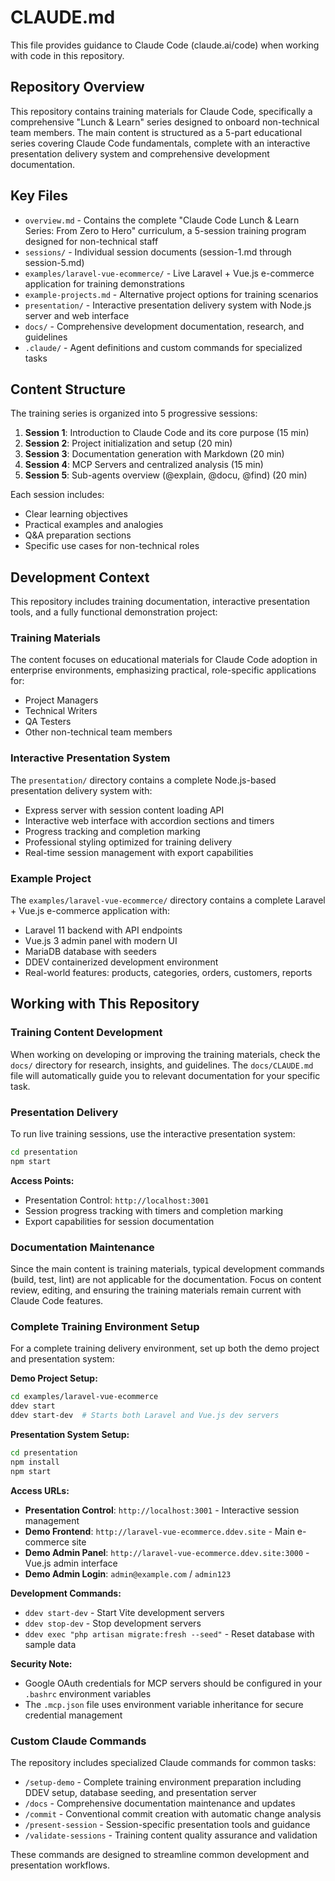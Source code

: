 # CLAUDE.md

This file provides guidance to Claude Code (claude.ai/code) when working with code in this repository.

## Repository Overview

This repository contains training materials for Claude Code, specifically a comprehensive "Lunch & Learn" series designed to onboard non-technical team members. The main content is structured as a 5-part educational series covering Claude Code fundamentals, complete with an interactive presentation delivery system and comprehensive development documentation.

## Key Files

- `overview.md` - Contains the complete "Claude Code Lunch & Learn Series: From Zero to Hero" curriculum, a 5-session training program designed for non-technical staff
- `sessions/` - Individual session documents (session-1.md through session-5.md)
- `examples/laravel-vue-ecommerce/` - Live Laravel + Vue.js e-commerce application for training demonstrations
- `example-projects.md` - Alternative project options for training scenarios
- `presentation/` - Interactive presentation delivery system with Node.js server and web interface
- `docs/` - Comprehensive development documentation, research, and guidelines
- `.claude/` - Agent definitions and custom commands for specialized tasks

## Content Structure

The training series is organized into 5 progressive sessions:

1. **Session 1**: Introduction to Claude Code and its core purpose (15 min)
2. **Session 2**: Project initialization and setup (20 min) 
3. **Session 3**: Documentation generation with Markdown (20 min)
4. **Session 4**: MCP Servers and centralized analysis (15 min)
5. **Session 5**: Sub-agents overview (@explain, @docu, @find) (20 min)

Each session includes:
- Clear learning objectives
- Practical examples and analogies
- Q&A preparation sections
- Specific use cases for non-technical roles

## Development Context

This repository includes training documentation, interactive presentation tools, and a fully functional demonstration project:

### Training Materials
The content focuses on educational materials for Claude Code adoption in enterprise environments, emphasizing practical, role-specific applications for:
- Project Managers
- Technical Writers  
- QA Testers
- Other non-technical team members

### Interactive Presentation System
The `presentation/` directory contains a complete Node.js-based presentation delivery system with:
- Express server with session content loading API
- Interactive web interface with accordion sections and timers
- Progress tracking and completion marking
- Professional styling optimized for training delivery
- Real-time session management with export capabilities

### Example Project
The `examples/laravel-vue-ecommerce/` directory contains a complete Laravel + Vue.js e-commerce application with:
- Laravel 11 backend with API endpoints
- Vue.js 3 admin panel with modern UI
- MariaDB database with seeders
- DDEV containerized development environment
- Real-world features: products, categories, orders, customers, reports

## Working with This Repository

### Training Content Development
When working on developing or improving the training materials, check the `docs/` directory for research, insights, and guidelines. The `docs/CLAUDE.md` file will automatically guide you to relevant documentation for your specific task.

### Presentation Delivery
To run live training sessions, use the interactive presentation system:

```bash
cd presentation
npm start
```

**Access Points:**
- Presentation Control: `http://localhost:3001`
- Session progress tracking with timers and completion marking
- Export capabilities for session documentation

### Documentation Maintenance
Since the main content is training materials, typical development commands (build, test, lint) are not applicable for the documentation. Focus on content review, editing, and ensuring the training materials remain current with Claude Code features.

### Complete Training Environment Setup
For a complete training delivery environment, set up both the demo project and presentation system:

**Demo Project Setup:**
```bash
cd examples/laravel-vue-ecommerce
ddev start
ddev start-dev  # Starts both Laravel and Vue.js dev servers
```

**Presentation System Setup:**
```bash
cd presentation
npm install
npm start
```

**Access URLs:**
- **Presentation Control**: `http://localhost:3001` - Interactive session management
- **Demo Frontend**: `http://laravel-vue-ecommerce.ddev.site` - Main e-commerce site
- **Demo Admin Panel**: `http://laravel-vue-ecommerce.ddev.site:3000` - Vue.js admin interface
- **Demo Admin Login**: `admin@example.com` / `admin123`

**Development Commands:**
- `ddev start-dev` - Start Vite development servers
- `ddev stop-dev` - Stop development servers  
- `ddev exec "php artisan migrate:fresh --seed"` - Reset database with sample data

**Security Note:**
- Google OAuth credentials for MCP servers should be configured in your `.bashrc` environment variables
- The `.mcp.json` file uses environment variable inheritance for secure credential management

### Custom Claude Commands
The repository includes specialized Claude commands for common tasks:

- `/setup-demo` - Complete training environment preparation including DDEV setup, database seeding, and presentation server
- `/docs` - Comprehensive documentation maintenance and updates
- `/commit` - Conventional commit creation with automatic change analysis
- `/present-session` - Session-specific presentation tools and guidance
- `/validate-sessions` - Training content quality assurance and validation

These commands are designed to streamline common development and presentation workflows.